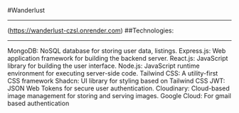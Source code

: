 #Wanderlust<hr>

(https://wanderlust-czsl.onrender.com) ##Technologies:<hr>

MongoDB: NoSQL database for storing user data, listings.
Express.js: Web application framework for building the backend server.
React.js: JavaScript library for building the user interface.
Node.js: JavaScript runtime environment for executing server-side code.
Tailwind CSS: A utility-first CSS framework
Shadcn: UI library for styling based on Tailwind CSS
JWT: JSON Web Tokens for secure user authentication.
Cloudinary: Cloud-based image management for storing and serving images.
Google Cloud: For gmail based authentication
